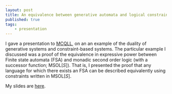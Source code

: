 ```yaml
---
layout: post
title: An equivalence between generative automata and logical constraints
published: true 
tags:
    - presentation
---
```


I gave a presentation to [MCQLL](https://mcqll.org/), on an an example of the duality of generative systems and constraint-based systems.  The particular example I discussed was a proof of the equivalence in expressive power between Finite state automata (FSA) and monadic second order logic (with a successor function; MSOL[_S_]).  That is, I presented the proof that any language for which there exists an FSA can be described equivalently using constraints written in MSOL[_S_].

My slides are [here](/assets/pdfs/2018.11.15-generative_vs_constraint.pdf).
